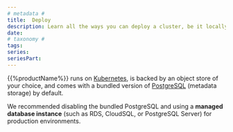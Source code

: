 ```yaml
---
# metadata # 
title:  Deploy
description: Learn all the ways you can deploy a cluster, be it locally, on-premise, or in the cloud. 
date: 
# taxonomy #
tags: 
series:
seriesPart:
--- 
```


{{%productName%}} runs on [Kubernetes](https://kubernetes.io/),
is backed by an object store of your choice, and comes with a bundled version of [PostgreSQL](https://www.postgresql.org/) (metadata storage) by default. 

We recommended disabling the bundled PostgreSQL and using a **managed database instance** (such as RDS, CloudSQL, or PostgreSQL Server) for production environments.
